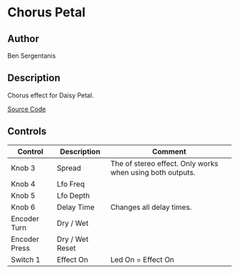 # Chorus Petal

## Author

Ben Sergentanis

## Description

Chorus effect for Daisy Petal.

[Source Code](https://github.com/electro-smith/DaisyExamples/tree/master/petal/chorus)

## Controls

| Control | Description | Comment |
| --- | --- | --- |
| Knob 3 | Spread | The of stereo effect. Only works when using both outputs. |
| Knob 4 | Lfo Freq | |
| Knob 5 | Lfo Depth | |
| Knob 6 | Delay Time | Changes all delay times. |
| Encoder Turn | Dry / Wet | |
| Encoder Press | Dry / Wet Reset | |
| Switch 1 | Effect On | Led On = Effect On |